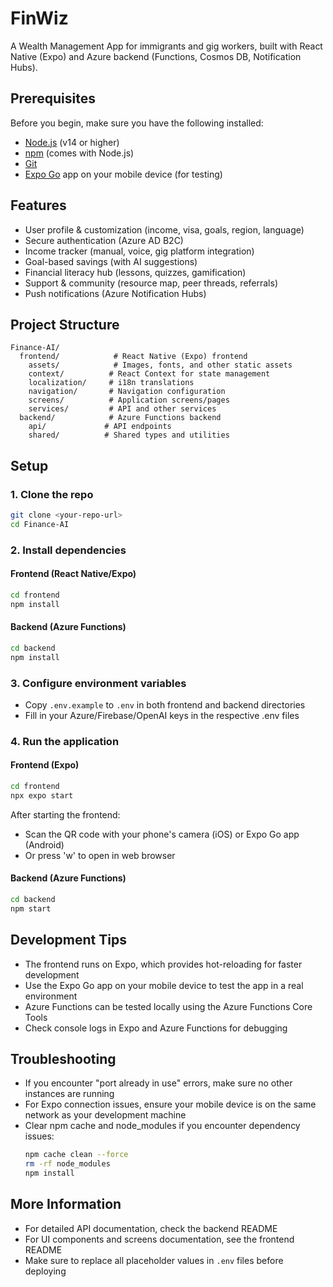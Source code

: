 # FinWiz

A Wealth Management App for immigrants and gig workers, built with React Native (Expo) and Azure backend (Functions, Cosmos DB, Notification Hubs).

## Prerequisites

Before you begin, make sure you have the following installed:
- [Node.js](https://nodejs.org/) (v14 or higher)
- [npm](https://www.npmjs.com/) (comes with Node.js)
- [Git](https://git-scm.com/)
- [Expo Go](https://expo.dev/client) app on your mobile device (for testing)

## Features
- User profile & customization (income, visa, goals, region, language)
- Secure authentication (Azure AD B2C)
- Income tracker (manual, voice, gig platform integration)
- Goal-based savings (with AI suggestions)
- Financial literacy hub (lessons, quizzes, gamification)
- Support & community (resource map, peer threads, referrals)
- Push notifications (Azure Notification Hubs)

## Project Structure
```
Finance-AI/
  frontend/            # React Native (Expo) frontend
    assets/            # Images, fonts, and other static assets
    context/          # React Context for state management
    localization/     # i18n translations
    navigation/       # Navigation configuration
    screens/          # Application screens/pages
    services/         # API and other services
  backend/            # Azure Functions backend
    api/             # API endpoints
    shared/          # Shared types and utilities
```

## Setup

### 1. Clone the repo
```bash
git clone <your-repo-url>
cd Finance-AI
```

### 2. Install dependencies

#### Frontend (React Native/Expo)
```bash
cd frontend
npm install
```

#### Backend (Azure Functions)
```bash
cd backend
npm install
```

### 3. Configure environment variables
- Copy `.env.example` to `.env` in both frontend and backend directories
- Fill in your Azure/Firebase/OpenAI keys in the respective .env files

### 4. Run the application

#### Frontend (Expo)
```bash
cd frontend
npx expo start
```
After starting the frontend:
- Scan the QR code with your phone's camera (iOS) or Expo Go app (Android)
- Or press 'w' to open in web browser

#### Backend (Azure Functions)
```bash
cd backend
npm start
```

## Development Tips
- The frontend runs on Expo, which provides hot-reloading for faster development
- Use the Expo Go app on your mobile device to test the app in a real environment
- Azure Functions can be tested locally using the Azure Functions Core Tools
- Check console logs in Expo and Azure Functions for debugging

## Troubleshooting
- If you encounter "port already in use" errors, make sure no other instances are running
- For Expo connection issues, ensure your mobile device is on the same network as your development machine
- Clear npm cache and node_modules if you encounter dependency issues:
  ```bash
  npm cache clean --force
  rm -rf node_modules
  npm install
  ```

## More Information
- For detailed API documentation, check the backend README
- For UI components and screens documentation, see the frontend README
- Make sure to replace all placeholder values in `.env` files before deploying
